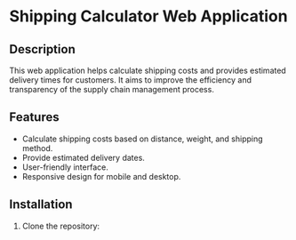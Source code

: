 # Shipping Calculator Web Application

## Description
This web application helps calculate shipping costs and provides estimated delivery times for customers. It aims to improve the efficiency and transparency of the supply chain management process.

## Features
- Calculate shipping costs based on distance, weight, and shipping method.
- Provide estimated delivery dates.
- User-friendly interface.
- Responsive design for mobile and desktop.

## Installation
1. Clone the repository:
   ```bash
